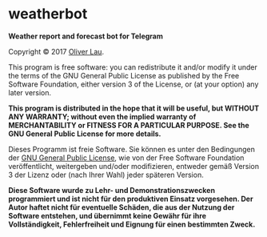 # weatherbot

**Weather report and forecast bot for Telegram**


Copyright &copy; 2017 [Oliver Lau](mailto:oliver@ersatzworld.net).

This program is free software: you can redistribute it and/or modify it under the terms of the GNU General Public License as published by the Free Software Foundation, either version 3 of the License, or (at your option) any later version.

__This program is distributed in the hope that it will be useful, but WITHOUT ANY WARRANTY; without even the implied warranty of MERCHANTABILITY or FITNESS FOR A PARTICULAR PURPOSE.  See the GNU General Public License for more details.__

Dieses Programm ist freie Software. Sie können es unter den Bedingungen der [GNU General Public License](http://www.gnu.org/licenses/gpl-3.0), wie von der Free Software Foundation veröffentlicht, weitergeben und/oder modifizieren, entweder gemäß Version 3 der Lizenz oder (nach Ihrer Wahl) jeder späteren Version.

__Diese Software wurde zu Lehr- und Demonstrationszwecken programmiert und ist nicht für den produktiven Einsatz vorgesehen. Der Autor haftet nicht für eventuelle Schäden, die aus der Nutzung der Software entstehen, und übernimmt keine Gewähr für ihre Vollständigkeit, Fehlerfreiheit und Eignung für einen bestimmten Zweck.__
